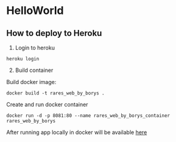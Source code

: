 # HelloWorld

## How to deploy to Heroku

1. Login to heroku 
```
heroku login
```

2. Build container

Build docker image:
```
docker build -t rares_web_by_borys .
```

Create and run docker container
```
docker run -d -p 8081:80 --name rares_web_by_borys_container rares_web_by_borys
```

After running app locally in docker will be available [here](http://localhost:8081/)